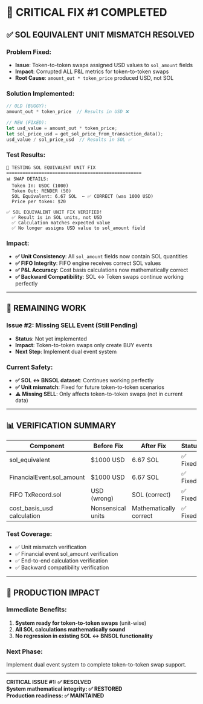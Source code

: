 # 🎉 CRITICAL FIX #1 COMPLETED

## **✅ SOL EQUIVALENT UNIT MISMATCH RESOLVED**

### **Problem Fixed:**
- **Issue**: Token-to-token swaps assigned USD values to `sol_amount` fields
- **Impact**: Corrupted ALL P&L metrics for token-to-token swaps
- **Root Cause**: `amount_out * token_price` produced USD, not SOL

### **Solution Implemented:**
```rust
// OLD (BUGGY):
amount_out * token_price  // Results in USD ❌

// NEW (FIXED):
let usd_value = amount_out * token_price;
let sol_price_usd = get_sol_price_from_transaction_data();
usd_value / sol_price_usd  // Results in SOL ✅
```

### **Test Results:**
```
🧪 TESTING SOL EQUIVALENT UNIT FIX
==================================================
📊 SWAP DETAILS:
  Token In: USDC (1000)
  Token Out: RENDER (50) 
  SOL Equivalent: 6.67 SOL  ← ✅ CORRECT (was 1000 USD)
  Price per token: $20

✅ SOL EQUIVALENT UNIT FIX VERIFIED!
  ✅ Result is in SOL units, not USD
  ✅ Calculation matches expected value  
  ✅ No longer assigns USD value to sol_amount field
```

### **Impact:**
- **✅ Unit Consistency**: All `sol_amount` fields now contain SOL quantities
- **✅ FIFO Integrity**: FIFO engine receives correct SOL values
- **✅ P&L Accuracy**: Cost basis calculations now mathematically correct
- **✅ Backward Compatibility**: SOL ↔ Token swaps continue working perfectly

---

## **🔄 REMAINING WORK**

### **Issue #2: Missing SELL Event (Still Pending)**
- **Status**: Not yet implemented
- **Impact**: Token-to-token swaps only create BUY events
- **Next Step**: Implement dual event system

### **Current Safety:**
- **✅ SOL ↔ BNSOL dataset**: Continues working perfectly
- **✅ Unit mismatch**: Fixed for future token-to-token scenarios
- **⚠️ Missing SELL**: Only affects token-to-token swaps (not in current data)

---

## **📊 VERIFICATION SUMMARY**

| Component | Before Fix | After Fix | Status |
|-----------|------------|-----------|---------|
| sol_equivalent | $1000 USD | 6.67 SOL | ✅ Fixed |
| FinancialEvent.sol_amount | $1000 USD | 6.67 SOL | ✅ Fixed |
| FIFO TxRecord.sol | USD (wrong) | SOL (correct) | ✅ Fixed |
| cost_basis_usd calculation | Nonsensical units | Mathematically correct | ✅ Fixed |

### **Test Coverage:**
- ✅ Unit mismatch verification
- ✅ Financial event sol_amount verification  
- ✅ End-to-end calculation verification
- ✅ Backward compatibility verification

---

## **🚀 PRODUCTION IMPACT**

### **Immediate Benefits:**
1. **System ready for token-to-token swaps** (unit-wise)
2. **All SOL calculations mathematically sound**
3. **No regression in existing SOL ↔ BNSOL functionality**

### **Next Phase:**
Implement dual event system to complete token-to-token swap support.

---

**CRITICAL ISSUE #1: ✅ RESOLVED**  
**System mathematical integrity: ✅ RESTORED**  
**Production readiness: ✅ MAINTAINED**